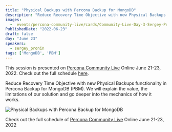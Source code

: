 ```yaml
---
title: "Physical Backups with Percona Backup for MongoDB"
description: "Reduce Recovery Time Objective with new Physical Backups functionality in Percona Backup for MongoDB"
images:
  -  events/percona-community-live/cards/Community-Live-Day-3-Sergey-Pronin-2.jpg
PublishedDate: "2022-06-23"
draft: false
day: "June 23"
speakers:
  - sergey_pronin
tags: ['MongoDB', 'PBM']
---
```



This session is presented on [Percona Community Live](/events/percona-community-live-2022/) Online June 21-23, 2022. Check out the full schedule [here](/events/percona-community-live-2022/).

Reduce Recovery Time Objective with new Physical Backups functionality in Percona Backup for MongoDB (PBM). We will explain the value, the limitations of our solution and go deeper into the mechanics of how it works.

![Physical Backups with Percona Backup for MongoDB](events/percona-community-live/cards/Community-Live-Day-3-Sergey-Pronin-2.jpg)

Check out the full schedule of [Percona Community Live](/events/percona-community-live-2022/) Online June 21-23, 2022